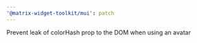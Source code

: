 ```yaml
---
'@matrix-widget-toolkit/mui': patch
---
```


Prevent leak of colorHash prop to the DOM when using an avatar
